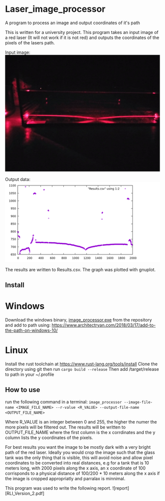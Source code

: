 # Laser_image_processor
A program to process an image and output coordinates of it's path

This is written for a university project.
This program takes an input image of a red laser (It will not work if it is not red) and outputs the coordinates of the pixels of the lasers path.

Input image:
![test](Images/test.jpeg)

Output data:
![test_output](Images/graph)

The results are written to Results.csv.
The graph was plotted with gnuplot.


## Install
# Windows
Download the windows binary, [image_processor.exe](/image_processor.exe) from the repository and add to path using: https://www.architectryan.com/2018/03/17/add-to-the-path-on-windows-10/

# Linux
Install the rust toolchain at https://www.rust-lang.org/tools/install
Clone the directory using git then run ` cargo build --release `
Then add /target/release to path in your ~/.profile 


## How to use

run the following command in a terminal: `image_processor --image-file-name <IMAGE_FILE_NAME> --r-value <R_VALUE> --output-file-name <OUTPUT_FILE_NAME>`

Where R_VALUE is an integer between 0 and 255, the higher the numer the more pixels will be filtered out.
The results will be written to OUTPUT_FILE_NAME where the first column is the x corrdinates and the y column lists the y coordinates of the pixels.

For best results you want the image to be mostly dark with a very bright path of the red laser. Ideally you would crop the image such that the glass tank was the only thing that is visible, this will avoid noise and allow pixel coordinates to be converted into real distances, e.g for a tank that is 10 meters long, with 2000 pixels along the x axis, an x coordinate of 100 corrisponds to a physical distance of 100/200 * 10 meters along the x axis if the image is cropped appropriatly and parralax is minnimal.



This program was used to write the following report.
![report][RLI_Version_2.pdf]
